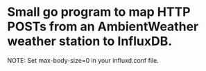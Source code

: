 # Small go program to map HTTP POSTs from an AmbientWeather weather station to InfluxDB.

NOTE:
Set max-body-size=0 in your influxd.conf file.
